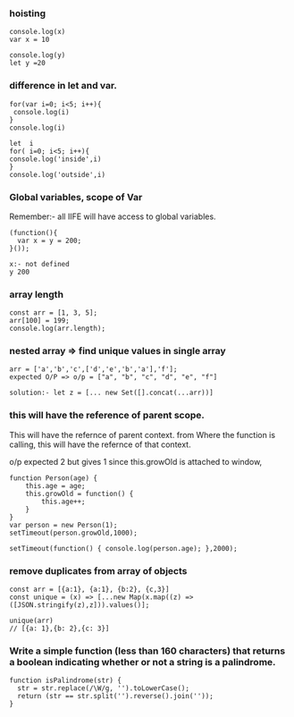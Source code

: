 ### hoisting

```
console.log(x)
var x = 10

console.log(y)
let y =20
```

### difference in let and var.

```
for(var i=0; i<5; i++){​​​
 console.log(i)
}​​​
console.log(i)

let  i
for( i=0; i<5; i++){​​​
console.log('inside',i)
}​​​
console.log('outside',i)
```

### Global variables, scope of Var

Remember:- all IIFE will have access to global variables.

```
(function(){
  var x = y = 200;
}());

x:- not defined
y 200
```

### array length

```
const arr = [1, 3, 5];
arr[100] = 199;
console.log(arr.length);
```

### nested array => find unique values in single array

```
arr = ['a','b','c',['d','e','b','a'],'f'];
expected O/P => o/p = ["a", "b", "c", "d", "e", "f"]

solution:- let z = [... new Set([].concat(...arr))]
```

### this will have the reference of parent scope.

This will have the refernce of parent context. from Where the function is calling, this will have the refernce of that context.

o/p expected 2 but gives 1 since this.growOld is attached to window,

```
function Person(age) {
    this.age = age;
    this.growOld = function() {
        this.age++;
    }
}
var person = new Person(1);
setTimeout(person.growOld,1000);

setTimeout(function() { console.log(person.age); },2000);
```

### remove duplicates from array of objects

```
const arr = [{a:1}, {a:1}, {b:2}, {c,3}]
const unique = (x) => [...new Map(x.map((z) => ([JSON.stringify(z),z])).values()];

unique(arr)
// [{a: 1},{b: 2},{c: 3}]
```

### Write a simple function (less than 160 characters) that returns a boolean indicating whether or not a string is a palindrome.

```
function isPalindrome(str) {
  str = str.replace(/\W/g, '').toLowerCase();
  return (str == str.split('').reverse().join(''));
}
```
